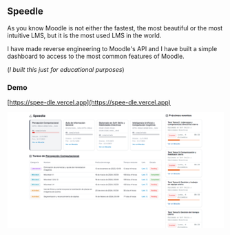 ## Speedle

As you know Moodle is not either the fastest, the most beautiful or the most intuitive LMS, but it is the most used LMS in the world.

I have made reverse engineering to Moodle's API and I have built a simple dashboard to access to the most common features of Moodle.

(_I built this just for educational purposes_)

### Demo

[https://spee-dle.vercel.app](https://spee-dle.vercel.app)

[![Speedle Screenshot](./public/speedle.png)](https://spee-dle.vercel.app)

